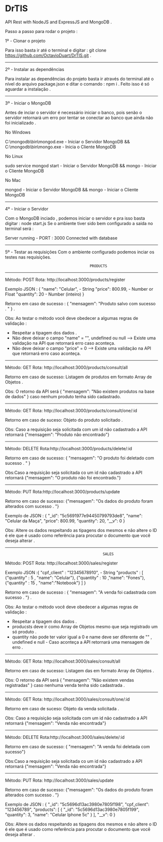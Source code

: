 # DrTIS
API Rest with NodeJS and ExpressJS and MongoDB .


Passo a passo para rodar o projeto :

1º - Clonar o projeto 

Para isso basta ir até o terminal e digitar : git clone https://github.com/OctavioDuart/DrTIS.git . 
_____________________________________________________________________________________________________________________________

2º - Instalar as dependências

Para instalar as dependências do projeto basta ir através do terminal até o nível do arquivo package.json e ditar o comando : npm i . Feito isso é só aguardar a instalação . 
_____________________________________________________________________________________________________________________________

3º - Iniciar o MongoDB 

Antes de inciar o servidor é necessário iniciar o banco, pois senão o servidor retornará um erro por tentar se conectar ao banco que ainda não foi inicializado . 

No Windows

C:\mongodb\bin\mongod.exe  - Iniciar o Servidor MongoDB &&
C:\mongodb\bin\mongo.exe   - Inicia  o Cliente  MongoDB

No Linux 

sudo service mongod start - Iniciar o Servidor MongoDB &&
mongo                     - Iniciar o Cliente  MongoDB      


No Mac 

mongod   - Iniciar o Servidor MongoDB &&
mongo    - Iniciar o Cliente  MongoDB  
_____________________________________________________________________________________________________________________________

4º - Iniciar o Servidor 

Com o MongoDB inciado , podemos iniciar o servidor e pra isso basta digitar :  node start.js 
Se o ambiente tiver sido bem configurado  a saida no terminal será : 

Server running -  PORT :  3000
Connected with database

_____________________________________________________________________________________________________________________________

5º - Testar as requisições 
Com o ambiente configurado podemos inciar os testes nas requisições.
                        
                                           PRODUCTS
-----------------------------------------------------------------------------------------------------------------------------

Método: POST      Rota: http://localhost:3000/products/register

Exemplo JSON : {
                  "name": "Celular", - String
                  "price": 800.99,   - Number or Float
                  "quantity": 20     - Number (inteiro) 
               }

Retorno em caso de sucesso : { "mensagem": "Produto salvo com sucesso . " } . 

Obs: Ao testar o método você deve obedecer a algumas regras de validação :

- Respeitar a tipagem dos dados .
- Não deve deixar o campo "name"  = "", undefined ou null --> Existe uma validação na API que retornará erro caso aconteça. 
- Não deve deixar o campo "price" = 0                     --> Existe uma validação na API que retornará erro caso aconteça.

-----------------------------------------------------------------------------------------------------------------------------

Método: GET      Rota: http://localhost:3000/products/consult/all

Retorno em caso de sucesso: Listagem de produtos em formato Array de Objetos .

Obs: O retorno da API será { "mensagem": "Não existem produtos na base de dados" } caso nenhum produto tenha sido cadastrado.

-----------------------------------------------------------------------------------------------------------------------------

Método: GET  Rota: http://localhost:3000/products/consult/one/:id

Retorno em caso de suceso: Objeto do produto solicitado . 

Obs: Caso a requisição seja solicitada com um id não cadastrado a API retornará {"mensagem": "Produto não encontrado"} 

----------------------------------------------------------------------------------------------------------------------------
 
 Método: DELETE Rota:http://localhost:3000/products/delete/:id
 
 Retorno em caso de sucesso: { "mensagem": "O produto foi deletado com sucesso . " }

 Obs:Caso a requisição seja solicitada co um id não cadastrado a API retornará {"mensagem": "O produto não foi encontrado."}
 
----------------------------------------------------------------------------------------------------------------------------

Método: PUT  Rota:http://localhost:3000/products/update

Retorno em caso de sucesso: {"mensagem": "Os dados do produto foram alterados com sucesso . "}

Exemplo de JSON :      {
                          "_id": "5c5691977e94450799793de8",
                          "name": "Celular da Maça",
                          "price": 800.99,
                          "quantity": 20,
                          "__v": 0
                       }

Obs: Altere os dados respeitando as tipagens dos mesmos e não altere o ID é ele que é usado como referência para procutar o documento que você deseja alterar . 

----------------------------------------------------------------------------------------------------------------------------

                                                 SALES
                                                 
Método: POST      Rota: http://localhost:3000/sales/register

Exemplo JSON :{
	        "cpf_client" : "12345678910", - String
	        "products" : [
		                {"quantity" : 5 , "name": "Celular"},
		                {"quantity" : 10 ,"name": "Fones"},
		                {"quantity" : 15 , "name":"Notebook"}
	                     ]
               }

Retorno em caso de sucesso : {  "mensagem": "A venda foi cadastrada com sucesso . "} . 

Obs: Ao testar o método você deve obedecer a algumas regras de validação :

- Respeitar a tipagem dos dados .
- producsts deve ir como Array de Objetos mesmo que seja registrado um só produto .  
- quantity não pode ter valor igual a 0 e name deve ser diferente de "" , undefined e null - Caso aconteça a API retornará uma mensagem de erro .

----------------------------------------------------------------------------------------------------------------------------
                                                
Método: GET  Rota: http://localhost:3000/sales/consult/all

Retorno em caso de sucesso: Listagem das em formato Array de Objetos .

Obs: O retorno da API será {  "mensagem": "Não existem vendas registradas" } caso nenhuma venda tenha sido cadastrada .

----------------------------------------------------------------------------------------------------------------------------

Método: GET  Rota: http://localhost:3000/sales/consult/one/:id

Retorno em caso de suceso: Objeto da venda solicitada . 

Obs: Caso a requisição seja solicitada com um id não cadastrado a API retornará {"mensagem": "Venda não encontrada"} 

----------------------------------------------------------------------------------------------------------------------------

 Método: DELETE  Rota:http://localhost:3000/sales/delete/:id
 
 Retorno em caso de sucesso: { "mensagem": "A venda foi deletada com sucesso"}

 Obs:Caso a requisição seja solicitada co um id não cadastrado a API retornará {"mensagem": "Venda não encontrada"}
 
 ---------------------------------------------------------------------------------------------------------------------------
 
 Método: PUT  Rota: http://localhost:3000/sales/update
 
 Retorno em caso de sucesso: {"mensagem": "Os dados do produto foram alterados com sucesso . "}

Exemplo de JSON :        {
                           "_id": "5c5696d13ac3980e7805f198",
                           "cpf_client": "123456789",
                           "products": [
                                          {
                                           "_id": "5c5696d13ac3980e7805f199",
                                           "quantity": 3,
                                           "name": "Celular Iphone 5c"
                                         }
                                     ],
                            "__v": 0
                       }

Obs: Altere os dados respeitando as tipagens dos mesmos e não altere o ID é ele que é usado como referência para procutar o documento que você deseja alterar . 

